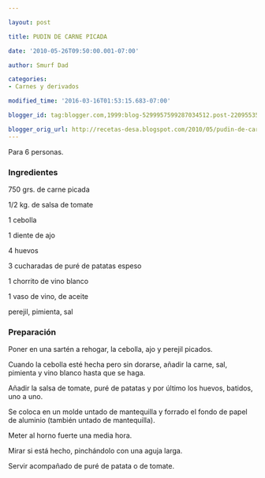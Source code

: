 ```yaml
---

layout: post

title: PUDIN DE CARNE PICADA

date: '2010-05-26T09:50:00.001-07:00'

author: Smurf Dad

categories:
- Carnes y derivados

modified_time: '2016-03-16T01:53:15.683-07:00'

blogger_id: tag:blogger.com,1999:blog-5299957599287034512.post-2209553523570750213

blogger_orig_url: http://recetas-desa.blogspot.com/2010/05/pudin-de-carne-picada.html
---
```


Para 6 personas.

<h3>Ingredientes</h3>

750 grs. de carne picada

1/2 kg. de salsa de tomate

1 cebolla

1 diente de ajo

4 huevos

3 cucharadas de puré de patatas espeso

1 chorrito de vino blanco

1 vaso de vino, de aceite

perejil, pimienta, sal

<h3>Preparación</h3>

Poner en una sartén a rehogar, la cebolla, ajo y perejil picados.

Cuando la cebolla esté hecha pero sin dorarse, añadir la carne, sal, pimienta y vino blanco hasta que se haga.

Añadir la salsa de tomate, puré de patatas y por último los huevos, batidos, uno a uno.

Se coloca en un molde untado de mantequilla y forrado el fondo de papel de aluminio (también untado de mantequilla).

Meter al horno fuerte una media hora.

Mirar si está hecho, pinchándolo con una aguja larga.

Servir acompañado de puré de patata o de tomate.